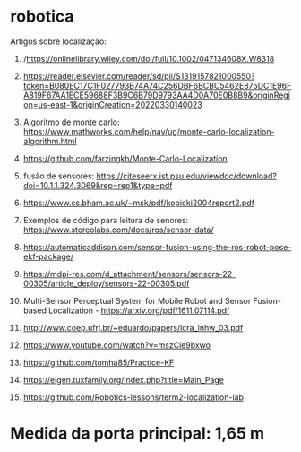 # robotica

Artigos sobre localização: 

1) /https://onlinelibrary.wiley.com/doi/full/10.1002/047134608X.W8318
                           
2) https://reader.elsevier.com/reader/sd/pii/S1319157821000550?token=B080EC17C1F027793B74A74C256DBF6BCBC5462E875DC1E96FA819F67AA1ECE59688F3B9C6B79D9793AA4D0A70E0B8B9&originRegion=us-east-1&originCreation=20220330140023

3) Algoritmo de monte carlo: https://www.mathworks.com/help/nav/ug/monte-carlo-localization-algorithm.html

4) https://github.com/farzingkh/Monte-Carlo-Localization

5) fusão de sensores: https://citeseerx.ist.psu.edu/viewdoc/download?doi=10.1.1.324.3069&rep=rep1&type=pdf

6) https://www.cs.bham.ac.uk/~msk/pdf/kopicki2004report2.pdf

7) Exemplos de código para leitura de senores: https://www.stereolabs.com/docs/ros/sensor-data/

8) https://automaticaddison.com/sensor-fusion-using-the-ros-robot-pose-ekf-package/

9) https://mdpi-res.com/d_attachment/sensors/sensors-22-00305/article_deploy/sensors-22-00305.pdf

10) Multi-Sensor Perceptual System for Mobile Robot and Sensor Fusion-based Localization - https://arxiv.org/pdf/1611.07114.pdf

11) http://www.coep.ufrj.br/~eduardo/papers/icra_lnhw_03.pdf

12) https://www.youtube.com/watch?v=mszCie9bxwo

13) https://github.com/tomha85/Practice-KF

14) https://eigen.tuxfamily.org/index.php?title=Main_Page 

15) https://github.com/Robotics-lessons/term2-localization-lab 
# Medida da porta principal: 1,65 m
